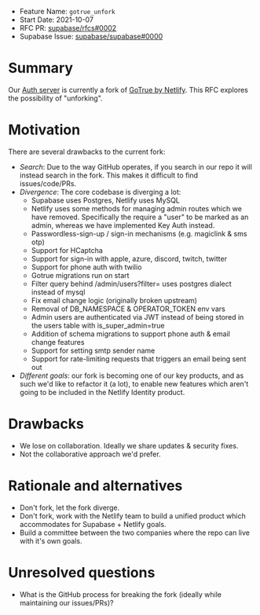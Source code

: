 - Feature Name: `gotrue_unfork`
- Start Date: 2021-10-07
- RFC PR: [supabase/rfcs#0002](https://github.com/supabase/rfcs/pull/0002)
- Supabase Issue: [supabase/supabase#0000](https://github.com/supabase/supabase/issues/0000)

# Summary
[summary]: #summary

Our [Auth server](https://github.com/supabase/gotrue) is currently a fork of [GoTrue by Netlify](https://github.com/netlify/gotrue). This RFC explores the possibility of "unforking".

# Motivation
[motivation]: #motivation

There are several drawbacks to the current fork:

- *Search*: Due to the way GitHub operates, if you search in our repo it will instead search in the fork. This makes it difficult to find issues/code/PRs.
- *Divergence*: The core codebase is diverging a lot:
  - Supabase uses Postgres, Netlify uses MySQL
  - Netlify uses some methods for managing admin routes which we have removed. Specifically the require a "user" to be marked as an admin, whereas we have implemented Key Auth instead.
  - Passwordless-sign-up / sign-in mechanisms (e.g. magiclink & sms otp)
  - Support for HCaptcha
  - Support for sign-in with apple, azure, discord, twitch, twitter
  - Support for phone auth with twilio
  - Gotrue migrations run on start
  - Filter query behind /admin/users?filter=<searchterm> uses postgres dialect instead of mysql
  - Fix email change logic (originally broken upstream)
  - Removal of DB_NAMESPACE & OPERATOR_TOKEN env vars
  - Admin users are authenticated via JWT instead of being stored in the users table with is_super_admin=true
  - Addition of schema migrations to support phone auth & email change features
  - Support for setting smtp sender name
  - Support for rate-limiting requests that triggers an email being sent out
- *Different goals*: our fork is becoming one of our key products, and as such we'd like to refactor it (a lot), to enable new features which aren't going to be included in the Netlify Identity product.

# Drawbacks
[drawbacks]: #drawbacks

- We lose on collaboration. Ideally we share updates & security fixes.
- Not the collaborative approach we'd prefer.

# Rationale and alternatives
[rationale-and-alternatives]: #rationale-and-alternatives

- Don't fork, let the fork diverge.
- Don't fork, work with the Netlify team to build a unified product which accommodates for Supabase + Netlify goals.
- Build a committee between the two companies where the repo can live with it's own goals.

# Unresolved questions
[unresolved-questions]: #unresolved-questions

- What is the GitHub process for breaking the fork (ideally while maintaining our issues/PRs)?
